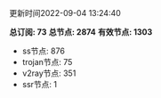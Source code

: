 更新时间2022-09-04 13:24:40

**总订阅: 73**
**总节点: 2874**
**有效节点: 1303**
- ss节点: 876
- trojan节点: 75
- v2ray节点: 351
- ssr节点: 1
